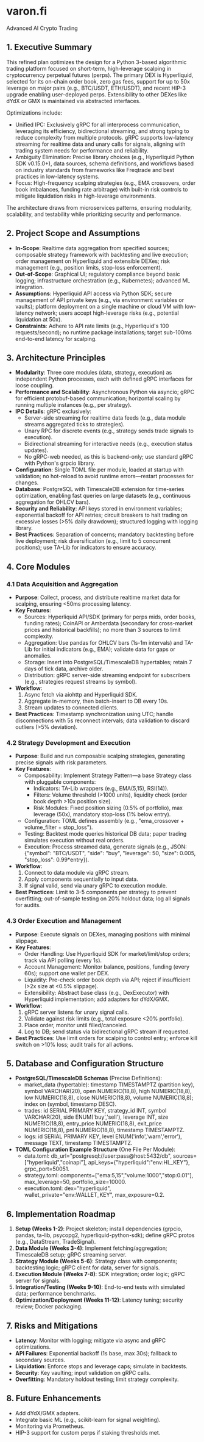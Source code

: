 # varon.fi
Advanced AI Crypto Trading

## 1. Executive Summary
This refined plan optimizes the design for a Python 3-based algorithmic trading platform focused on short-term, high-leverage scalping in cryptocurrency perpetual futures (perps). The primary DEX is Hyperliquid, selected for its on-chain order book, zero gas fees, support for up to 50x leverage on major pairs (e.g., BTC/USDT, ETH/USDT), and recent HIP-3 upgrade enabling user-deployed perps. Extensibility to other DEXes like dYdX or GMX is maintained via abstracted interfaces.

Optimizations include:
- Unified IPC: Exclusively gRPC for all interprocess communication, leveraging its efficiency, bidirectional streaming, and strong typing to reduce complexity from multiple protocols. gRPC supports low-latency streaming for realtime data and unary calls for signals, aligning with trading system needs for performance and reliability.
- Ambiguity Elimination: Precise library choices (e.g., Hyperliquid Python SDK v0.15.0+), data sources, schema definitions, and workflows based on industry standards from frameworks like Freqtrade and best practices in low-latency systems.
- Focus: High-frequency scalping strategies (e.g., EMA crossovers, order book imbalances, funding rate arbitrage) with built-in risk controls to mitigate liquidation risks in high-leverage environments.

The architecture draws from microservices patterns, ensuring modularity, scalability, and testability while prioritizing security and performance.

## 2. Project Scope and Assumptions
- **In-Scope**: Realtime data aggregation from specified sources; composable strategy framework with backtesting and live execution; order management on Hyperliquid and extensible DEXes; risk management (e.g., position limits, stop-loss enforcement).
- **Out-of-Scope**: Graphical UI; regulatory compliance beyond basic logging; infrastructure orchestration (e.g., Kubernetes); advanced ML integration.
- **Assumptions**: Hyperliquid API access via Python SDK; secure management of API private keys (e.g., via environment variables or vaults); platform deployment on a single machine or cloud VM with low-latency network; users accept high-leverage risks (e.g., potential liquidation at 50x).
- **Constraints**: Adhere to API rate limits (e.g., Hyperliquid's 100 requests/second); no runtime package installations; target sub-100ms end-to-end latency for scalping.

## 3. Architecture Principles
- **Modularity**: Three core modules (data, strategy, execution) as independent Python processes, each with defined gRPC interfaces for loose coupling.
- **Performance and Scalability**: Asynchronous Python via asyncio; gRPC for efficient protobuf-based communication; horizontal scaling by running multiple instances (e.g., per strategy).
- **IPC Details**: gRPC exclusively:
  - Server-side streaming for realtime data feeds (e.g., data module streams aggregated ticks to strategies).
  - Unary RPC for discrete events (e.g., strategy sends trade signals to execution).
  - Bidirectional streaming for interactive needs (e.g., execution status updates).
  - No gRPC-web needed, as this is backend-only; use standard gRPC with Python's grpcio library.
- **Configuration**: Single TOML file per module, loaded at startup with validation; no hot-reload to avoid runtime errors—restart processes for changes.
- **Database**: PostgreSQL with TimescaleDB extension for time-series optimization, enabling fast queries on large datasets (e.g., continuous aggregation for OHLCV bars).
- **Security and Reliability**: API keys stored in environment variables; exponential backoff for API retries; circuit breakers to halt trading on excessive losses (>5% daily drawdown); structured logging with logging library.
- **Best Practices**: Separation of concerns; mandatory backtesting before live deployment; risk diversification (e.g., limit to 5 concurrent positions); use TA-Lib for indicators to ensure accuracy.

## 4. Core Modules
### 4.1 Data Acquisition and Aggregation
- **Purpose**: Collect, process, and distribute realtime market data for scalping, ensuring <50ms processing latency.
- **Key Features**:
  - Sources: Hyperliquid API/SDK (primary for perps mids, order books, funding rates); CoinAPI or Amberdata (secondary for cross-market prices and historical backfills); no more than 3 sources to limit complexity.
  - Aggregation: Use pandas for OHLCV bars (1s-1m intervals) and TA-Lib for initial indicators (e.g., EMA); validate data for gaps or anomalies.
  - Storage: Insert into PostgreSQL/TimescaleDB hypertables; retain 7 days of tick data, archive older.
  - Distribution: gRPC server-side streaming endpoint for subscribers (e.g., strategies request streams by symbol).
- **Workflow**:
  1. Async fetch via aiohttp and Hyperliquid SDK.
  2. Aggregate in-memory, then batch-insert to DB every 10s.
  3. Stream updates to connected clients.
- **Best Practices**: Timestamp synchronization using UTC; handle disconnections with 5s reconnect intervals; data validation to discard outliers (>5% deviation).

### 4.2 Strategy Development and Execution
- **Purpose**: Build and run composable scalping strategies, generating precise signals with risk parameters.
- **Key Features**:
  - Composability: Implement Strategy Pattern—a base Strategy class with pluggable components:
    - Indicators: TA-Lib wrappers (e.g., EMA(5,15), RSI(14)).
    - Filters: Volume threshold (>1000 units), liquidity check (order book depth >10x position size).
    - Risk Modules: Fixed position sizing (0.5% of portfolio), max leverage (50x), mandatory stop-loss (1% below entry).
  - Configuration: TOML defines assembly (e.g., "ema_crossover + volume_filter + stop_loss").
  - Testing: Backtest mode queries historical DB data; paper trading simulates execution without real orders.
  - Execution: Process streamed data, generate signals (e.g., JSON: {"symbol": "BTC/USDT", "side": "buy", "leverage": 50, "size": 0.005, "stop_loss": 0.99*entry}).
- **Workflow**:
  1. Connect to data module via gRPC stream.
  2. Apply components sequentially to input data.
  3. If signal valid, send via unary gRPC to execution module.
- **Best Practices**: Limit to 3-5 components per strategy to prevent overfitting; out-of-sample testing on 20% holdout data; log all signals for audits.

### 4.3 Order Execution and Management
- **Purpose**: Execute signals on DEXes, managing positions with minimal slippage.
- **Key Features**:
  - Order Handling: Use Hyperliquid SDK for market/limit/stop orders; track via API polling (every 1s).
  - Account Management: Monitor balance, positions, funding (every 60s); support one wallet per DEX.
  - Liquidity: Pre-check order book depth via API; reject if insufficient (>2x size at <0.5% slippage).
  - Extensibility: Abstract base class (e.g., DexExecutor) with Hyperliquid implementation; add adapters for dYdX/GMX.
- **Workflow**:
  1. gRPC server listens for unary signal calls.
  2. Validate against risk limits (e.g., total exposure <20% portfolio).
  3. Place order, monitor until filled/canceled.
  4. Log to DB; send status via bidirectional gRPC stream if requested.
- **Best Practices**: Use limit orders for scalping to control entry; enforce kill switch on >10% loss; audit trails for all actions.

## 5. Database and Configuration Structure
- **PostgreSQL/TimescaleDB Schemas** (Precise Definitions):
  - market_data (hypertable): timestamp TIMESTAMPTZ (partition key), symbol VARCHAR(20), open NUMERIC(18,8), high NUMERIC(18,8), low NUMERIC(18,8), close NUMERIC(18,8), volume NUMERIC(18,8); index on (symbol, timestamp DESC).
  - trades: id SERIAL PRIMARY KEY, strategy_id INT, symbol VARCHAR(20), side ENUM('buy','sell'), leverage INT, size NUMERIC(18,8), entry_price NUMERIC(18,8), exit_price NUMERIC(18,8), pnl NUMERIC(18,8), timestamp TIMESTAMPTZ.
  - logs: id SERIAL PRIMARY KEY, level ENUM('info','warn','error'), message TEXT, timestamp TIMESTAMPTZ.
- **TOML Configuration Example Structure** (One File Per Module):
  - data.toml: db_url="postgresql://user:pass@host:5432/db", sources=["hyperliquid","coinapi"], api_keys={"hyperliquid":"env:HL_KEY"}, grpc_port=50051.
  - strategy.toml: components=["ema:5,15","volume:1000","stop:0.01"], max_leverage=50, portfolio_size=10000.
  - execution.toml: dex="hyperliquid", wallet_private="env:WALLET_KEY", max_exposure=0.2.

## 6. Implementation Roadmap
1. **Setup (Weeks 1-2)**: Project skeleton; install dependencies (grpcio, pandas, ta-lib, psycopg2, hyperliquid-python-sdk); define gRPC protos (e.g., DataStream, TradeSignal).
2. **Data Module (Weeks 3-4)**: Implement fetching/aggregation; TimescaleDB setup; gRPC streaming server.
3. **Strategy Module (Weeks 5-6)**: Strategy class with components; backtesting logic; gRPC client for data, server for signals.
4. **Execution Module (Weeks 7-8)**: SDK integration; order logic; gRPC server for signals.
5. **Integration/Testing (Weeks 9-10)**: End-to-end tests with simulated data; performance benchmarks.
6. **Optimization/Deployment (Weeks 11-12)**: Latency tuning; security review; Docker packaging.

## 7. Risks and Mitigations
- **Latency**: Monitor with logging; mitigate via async and gRPC optimizations.
- **API Failures**: Exponential backoff (1s base, max 30s); fallback to secondary sources.
- **Liquidation**: Enforce stops and leverage caps; simulate in backtests.
- **Security**: Key vaulting; input validation on gRPC calls.
- **Overfitting**: Mandatory holdout testing; limit strategy complexity.

## 8. Future Enhancements
- Add dYdX/GMX adapters.
- Integrate basic ML (e.g., scikit-learn for signal weighting).
- Monitoring via Prometheus.
- HIP-3 support for custom perps if staking thresholds met.
